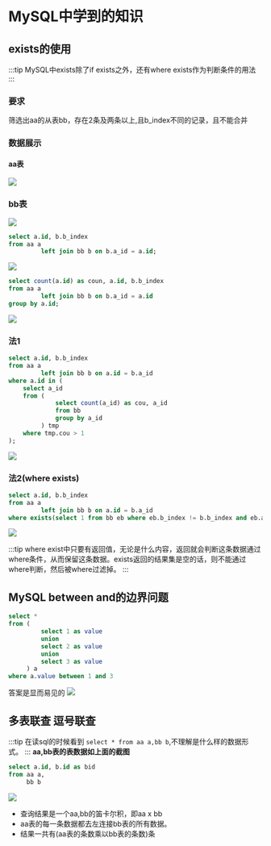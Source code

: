 # MySQL中学到的知识
## exists的使用

:::tip
 MySQL中exists除了if exists之外，还有where exists作为判断条件的用法
:::

### 要求
筛选出aa的从表bb，存在2条及两条以上,且b_index不同的记录，且不能合并

### 数据展示
#### aa表
![](https://cdn.clinan.xyz/mysql_learn_1.png)
### bb表
![](https://cdn.clinan.xyz/mysql_learn_2.png)
```sql
select a.id, b.b_index
from aa a
         left join bb b on b.a_id = a.id;
```
![](https://cdn.clinan.xyz/mysql_learn_3.png)

```sql
select count(a.id) as coun, a.id, b.b_index
from aa a
         left join bb b on b.a_id = a.id
group by a.id;
```
![](https://cdn.clinan.xyz/mysql_learn_4.png)

### 法1
```sql
select a.id, b.b_index
from aa a
         left join bb b on a.id = b.a_id
where a.id in (
    select a_id
    from (
             select count(a_id) as cou, a_id
             from bb
             group by a_id
         ) tmp
    where tmp.cou > 1
);
```
![](https://cdn.clinan.xyz/mysql_learn_5.png)



### 法2(where exists)
```sql
select a.id, b.b_index
from aa a
         left join bb b on a.id = b.a_id
where exists(select 1 from bb eb where eb.b_index != b.b_index and eb.a_id = a.id);
```

![](https://cdn.clinan.xyz/mysql_learn_6.png)

:::tip
where exist中只要有返回值，无论是什么内容，返回就会判断这条数据通过where条件，从而保留这条数据。exists返回的结果集是空的话，则不能通过where判断，然后被where过滤掉。
:::

## MySQL between and的边界问题
```sql
select *
from (
         select 1 as value
         union
         select 2 as value
         union
         select 3 as value
     ) a
where a.value between 1 and 3
```
答案是显而易见的
![](https://cdn.clinan.xyz/mysql_learn_7.png)

## 多表联查 逗号联查
:::tip
在读sql的时候看到 `select * from aa a,bb b`,不理解是什么样的数据形式。
:::
**aa,bb表的表数据如上面的截图**
```sql
select a.id, b.id as bid
from aa a,
     bb b
```
![](https://cdn.clinan.xyz/mysql_learn_8.png)

- 查询结果是一个aa,bb的笛卡尔积，即aa x bb 
- aa表的每一条数据都去左连接bb表的所有数据。
- 结果一共有(aa表的条数乘以bb表的条数)条